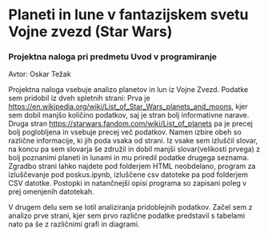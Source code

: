 # Planeti in lune v fantazijskem svetu Vojne zvezd (Star Wars)

### Projektna naloga pri predmetu Uvod v programiranje

Avtor: Oskar Težak

Projektna naloga vsebuje analizo planetov in lun iz Vojne Zvezd. Podatke sem pridobil iz dveh spletnih strani: Prva je https://en.wikipedia.org/wiki/List_of_Star_Wars_planets_and_moons, kjer sem dobil manjšo količino podatkov, saj je stran bolj informativne narave. Druga stran https://starwars.fandom.com/wiki/List_of_planets pa je precej bolj poglobljena in vsebuje precej več podatkov. Namen izbire obeh so različne informacije, ki jih poda vsaka od strani. Iz vsake sem izluščil slovar, na koncu pa sem slovarja še združil in dobil manjši slovar(velikosti prvega) z bolj poznanimi planeti in lunami in mu priredil podatke drugega seznama. Zgradbo strani lahko najdete pod folderjem HTML neobdelano, program za izluščevanje pod poskus.ipynb, izluščene csv datoteke pa pod folderjem CSV datotke. Postopki in natančnejši opisi programa so zapisani poleg v prej omenjenih datotekah.

V drugem delu sem se lotil analiziranja pridoblejnih podatkov. Začel sem z analizo prve strani, kjer sem prvo različne podatke predstavil s tabelami nato pa še z različnimi grafi in diagrami.
